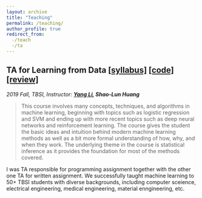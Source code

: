 ```yaml
---
layout: archive
title: "Teaching"
permalink: /teaching/
author_profile: true
redirect_from:
  -/teach
  -/ta
---
```


## TA for Learning from Data [[syllabus]](http://ryanwangzf.github.io/files/19fall_learning_from_data_syllabus.pdf) [[code]](https://github.com/RyanWangZf/Learning_From_Data_2019_Fall) [[review]](http://ryanwangzf.github.io/files/fall_19_learning_from_data_review.pdf) 
*2019 Fall, TBSI, Instructor: **[Yang Li](http://yangli-feasibility.com/home/index.html), Shao-Lun Huang***
> This course involves many concepts, techniques, and algorithms in machine learning, beginning with topics such as logistic regression and SVM and ending up with more recent topics such as deep neural networks and reinforcement learning. The course gives the student the basic ideas and intuition behind modern machine learning methods as well as a bit more formal understanding of how, why, and when they work. The underlying theme in the course is statistical inference as it provides the foundation for most of the methods covered.

I was TA responsible for programming assignment together with the other one TA for written assignment. We successfully taught machine learning to 50+ TBSI students with diverse backgrounds, including computer sceience, electrical engineering, medical engineering,  material enngineering, etc.

